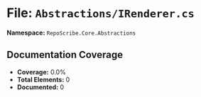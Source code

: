 # File: `Abstractions/IRenderer.cs`

**Namespace:** `RepoScribe.Core.Abstractions`

## Documentation Coverage

- **Coverage:** 0.0%
- **Total Elements:** 0
- **Documented:** 0
